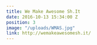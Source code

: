 ```yaml
---
title: We Make Awesome Sh.It
date: 2016-10-13 15:34:00 Z
position: 3
image: "/uploads/WMAS.jpg"
link: http://wemakeawesomesh.it/
---
```



